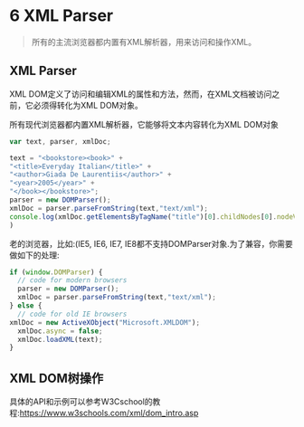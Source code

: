 # 6 XML Parser

>所有的主流浏览器都内置有XML解析器，用来访问和操作XML。

## XML Parser
XML DOM定义了访问和编辑XML的属性和方法，然而，在XML文档被访问之前，它必须得转化为XML DOM对象。

所有现代浏览器都内置XML解析器，它能够将文本内容转化为XML DOM对象

```javascript
var text, parser, xmlDoc;

text = "<bookstore><book>" +
"<title>Everyday Italian</title>" +
"<author>Giada De Laurentiis</author>" +
"<year>2005</year>" +
"</book></bookstore>";
parser = new DOMParser();
xmlDoc = parser.parseFromString(text,"text/xml");
console.log(xmlDoc.getElementsByTagName("title")[0].childNodes[0].nodeValue;
)
```

老的浏览器，比如:(IE5, IE6, IE7, IE8都不支持DOMParser对象.为了兼容，你需要做如下的处理:
```javascript
if (window.DOMParser) {
  // code for modern browsers
  parser = new DOMParser();
  xmlDoc = parser.parseFromString(text,"text/xml");
} else {
  // code for old IE browsers
xmlDoc = new ActiveXObject("Microsoft.XMLDOM");
  xmlDoc.async = false;
  xmlDoc.loadXML(text); 
} 
```



## XML DOM树操作

具体的API和示例可以参考W3Cschool的教程:https://www.w3schools.com/xml/dom_intro.asp